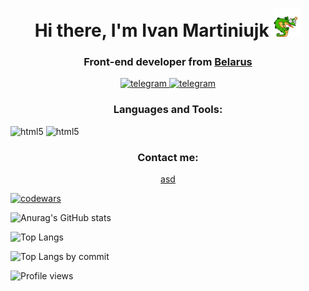 <h1 align="center">Hi there, I'm Ivan Martiniujk <img src="assets/lizzard_hello.webp" alt='hello' width="45" /></h1>
<h3 align="center">Front-end developer from <a href="https://www.google.com/maps/place/Gomel">Belarus</a></h3>
<div align="center">
  <a href="https://t.me/szczuczynszczyna">
    <img alt="telegram" src="https://img.shields.io/badge/Gmail-6495ED?style=for-the-badge&logo=gmail&logoColor=white" />
  </a>
  <a href="https://t.me/szczuczynszczyna">
    <img alt="telegram" src="https://img.shields.io/badge/Telegram-DarkGreen?style=for-the-badge&logo=telegram&logoColor=white" />
  </a>
  
  
</div>

<h3 align="center">Languages and Tools:</h3>
<div>
  <img alt="html5" src="https://img.shields.io/badge/-HTML5&logo=html5&logoColor=white" />
  <img alt="html5" src="https://img.shields.io/badge/-HTML5-E34F26?style=flat-square&logo=html5&logoColor=white" />
</div>

<h3 style="text-align: center">Contact me:</h3>
<div style="display: flex; justify-content: center">
  <a href="https://t.me/szczuczynszczyna">asd</a>
</div>

<div style="display: grid; grid-template-columns: 1fr 1fr">
  
</div>

[![codewars](https://www.codewars.com/users/GoodValts/badges/small)](https://www.codewars.com/users/GoodValts)

![Anurag's GitHub stats](https://github-readme-stats.vercel.app/api?username=GoodValts&hide_title=true&hide=stars,issues&show_icons=true&rank_icon=percentile)

![Top Langs](https://github-readme-stats.vercel.app/api/top-langs/?method=commits&username=GoodValts&layout=compact)

![Top Langs by commit](http://github-profile-summary-cards.vercel.app/api/cards/most-commit-language?username=goodvalts&theme=default)

![Profile views](https://komarev.com/ghpvc/?username=GoodValts)

<!--
**GoodValts/GoodValts** is a ✨ _special_ ✨ repository because its `README.md` (this file) appears on your GitHub profile.

Here are some ideas to get you started:

- 🔭 I’m currently working on ...
- 🌱 I’m currently learning NodeJS
- 👯 I’m looking to collaborate on ...
- 🤔 I’m looking for help with ...
- 💬 Ask me about loops
- 📫 How to reach me: click here
- 😄 Pronouns: ...
- ⚡ Fun fact: ...
  -->
